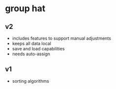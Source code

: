 # group hat

## v2

- includes features to support manual adjustments
- keeps all data local
- save and load capabilities
- needs auto-assign

## v1

- sorting algorithms
